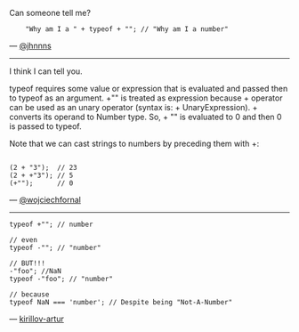 Can someone tell me?

```
    "Why am I a " + typeof + ""; // "Why am I a number"
```

— [@jhnnns][1]

***

I think I can tell you.

typeof requires some value or expression that is evaluated and passed then to typeof as an argument. +"" is treated as expression because + operator
can be used as an unary operator (syntax is: + UnaryExpression). + converts its operand to Number type. So, + "" is evaluated to 0 and then 0 is passed to typeof.

Note that we can cast strings to numbers by preceding them with +:

```

(2 + "3");  // 23
(2 + +"3"); // 5
(+"");      // 0

```

— [@wojciechfornal][2]

[1]:https://twitter.com/jhnnns
[2]:https://twitter.com/wojciechfornal

***

```
typeof +""; // number

// even
typeof -""; // "number"

// BUT!!!
-"foo"; //NaN
typeof -"foo"; // "number"

// because
typeof NaN === 'number'; // Despite being "Not-A-Number"

```

— [kirillov-artur][1]

[1]:https://github.com/kirillov-artur
